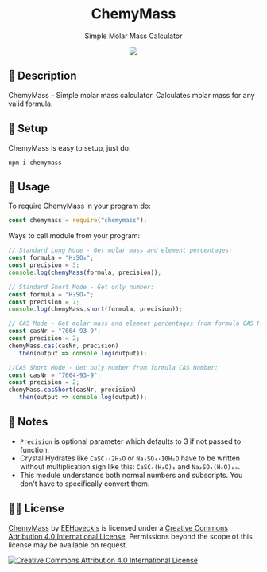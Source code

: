 <h1 align="center">ChemyMass</h1>
<p align="center">Simple Molar Mass Calculator</p>
<p align="center">
<a href="https://nodei.co/npm/chemymass/"><img src="https://nodei.co/npm/chemymass.png"></a>
</p>

## 📝 Description
ChemyMass - Simple molar mass calculator. Calculates molar mass for any valid formula.


## 🔧 Setup
ChemyMass is easy to setup, just do:
```
npm i chemymass
```

## 📕 Usage
To require ChemyMass in your program do:
```js
const chemymass = require("chemymass");
```
Ways to call module from your program:

```js
// Standard Long Mode - Get molar mass and element percentages:
const formula = "H₂SO₄";
const precision = 3;
console.log(chemyMass(formula, precision));

// Standard Short Mode - Get only number:
const formula = "H₂SO₄";
const precision = 7;
console.log(chemyMass.short(formula, precision));

// CAS Mode - Get molar mass and element percentages from formula CAS Number:
const casNr = "7664-93-9";
const precision = 2;
chemyMass.cas(casNr, precision)
  .then(output => console.log(output));

//CAS Short Mode - Get only number from formula CAS Number:
const casNr = "7664-93-9";
const precision = 2;
chemyMass.casShort(casNr, precision)
  .then(output => console.log(output));
```

## 📰 Notes
* `Precision` is optional parameter which defaults to 3 if not passed to function.
* Crystal Hydrates like `CaSC₄·2H₂O` or `Na₂SO₄·10H₂O` have to be written without multiplication sign like this: `CaSC₄(H₂O)₂` and `Na₂SO₄(H₂O)₁₀`.
* This module understands both normal numbers and subscripts. You don't have to specifically convert them.

## 👨‍⚖️ License
[ChemyMass](https://github.com/EEHoveckis/ChemyMass) by [EEHoveckis](https://github.com/EEHoveckis) is licensed under a [Creative Commons Attribution 4.0 International License](https://creativecommons.org/licenses/by/4.0/). Permissions beyond the scope of this license may be available on request.

[![Creative Commons Attribution 4.0 International License](https://i.creativecommons.org/l/by/4.0/88x31.png)](https://creativecommons.org/licenses/by/4.0/)
